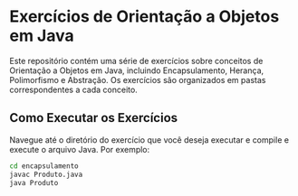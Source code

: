 # Exercícios de Orientação a Objetos em Java

Este repositório contém uma série de exercícios sobre conceitos de Orientação a Objetos em Java, incluindo Encapsulamento, Herança, Polimorfismo e Abstração. 
Os exercícios são organizados em pastas correspondentes a cada conceito.

## Como Executar os Exercícios

 Navegue até o diretório do exercício que você deseja executar e compile e execute o arquivo Java. Por exemplo:

   ```bash
   cd encapsulamento
   javac Produto.java
   java Produto
